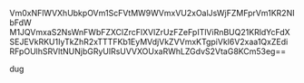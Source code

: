 Vm0xNFlWVXhUbkpOVm1ScFVtMW9WVmxVU2xOalJsWjFZMFprVm1KR2NIbFdW
M1JQVmxaS2NsWnFWbFZXClZrcFlXVlZrUzFZeFpITlViRnBUQ21KRldYcFdX
SEJEVkRKU1IyTkZhR2xTTTFKb1EyMVdjVkZVVmxKTgpiVkl6V2xaa1QxZEdi
RFpOUlhSRVltNUNjbGRyUlRsUVVXOUxaRWhLZGdvS2VtaG8KCm53eg==

dug